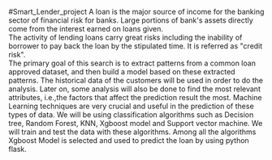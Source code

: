 #Smart_Lender_project
A loan is the major source of income for the banking sector of financial risk for banks. Large portions of bank's assets         directly come from the interest earned on loans given.      
The activity of lending loans carry great risks including the inability of borrower to pay back the loan by the stipulated       time. It is referred as "credit risk".  
The primary goal of this search is to extract patterns from a common loan approved dataset, and then build a model based on these extracted patterns.
The historical data of the customers will be used in order to do the analysis. 
Later on, some analysis will also be done to find the most relevant attributes, i.e.,the factors that affect the prediction result the most.
Machine Learning techniques are very crucial and useful in the prediction of these types of data. We will be using classification algorithms such as Decision tree, Random Forest, KNN, Xgboost model and Support vector machine.
We will train and test the data with these algorithms. Among all the algorithms Xgboost Model is selected and used to predict the loan by using python flask.
